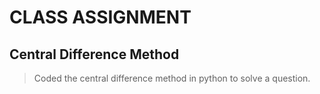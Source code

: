 # CLASS ASSIGNMENT
## Central Difference Method
> Coded the central difference method in python to solve a question.
